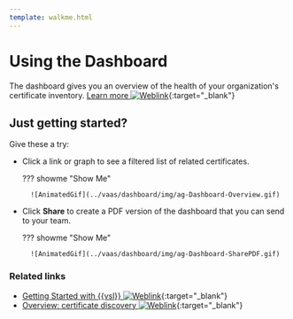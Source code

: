 ```yaml
---
template: walkme.html
---
```


# Using the Dashboard

The dashboard gives you an overview of the health of your organization's
certificate inventory. [Learn more ![Weblink](../img/ico-weblink.gif)](https://docs.venafi.cloud/vaas/dashboard/t-cloud-predict-dashboard/){:target="_blank"}

## Just getting started?

Give these a try:

- Click a link or graph to see a filtered list of related certificates.

    ??? showme "Show Me"

        ![AnimatedGif](../vaas/dashboard/img/ag-Dashboard-Overview.gif)

- Click **Share** to create a PDF version of the dashboard that you can send to your team.

    ??? showme "Show Me"

        ![AnimatedGif](../vaas/dashboard/img/ag-Dashboard-SharePDF.gif)

### Related links

<!-- #### ![Weblink](../img/Venafi_Documentation.png) Documentation -->

- [Getting Started with {{vsl}} ![Weblink](../img/ico-weblink.gif)](https://docs.venafi.cloud/vaas/discovery/gs-Cloud-Discovery/){:target="_blank"}
- [Overview: certificate discovery ![Weblink](../img/ico-weblink.gif)](https://docs.venafi.cloud/vaas/discovery/c-Cloud-discovery-service/){:target="_blank"}

<!-- ![Weblink](../img/Venafi_Icons_Code_04_Indigo_f.png) **Developer Hub**

    - [CA integrations you can bank on ![Weblink](../img/ico-weblink.gif)](https://vfi-poc.readme.io){:target="_blank"}
    - [Try out our top 3 APIs before implementation ![Weblink](../img/ico-weblink.gif)](https://vfi-poc.readme.io){:target="_blank"}

    ![Weblink](../img/Venafi_Icons_ContactUs_01_Indigo_f.png) **Community**

    - [Tracking potential outages on the Dashboard ![Weblink](../img/ico-weblink.gif](https://community.venafi.com){:target="_blank"}
    - [Customizing widgets on your Dashboard ![Weblink](../img/ico-weblink.gif](https://community.venafi.com){:target="_blank"}
    - [Shortcuts to more intelligent data ![Weblink](../img/ico-weblink.gif](https://community.venafi.com){:target="_blank"}

    ![Weblink](../img/Venafi_Icons_PersonDeskComputer_Indigo_f.png) **Support**

    - [How-To: Troubleshooting Dashboard widgets](https://support.venafi.com){:target="_blank"} -->

<!--
??? extrabox "Other resources"
    Looking for other resources?

            === "Venafi Warrior Community"

                Join the conversation! Contribute and learn from your peers.  

                [Sign up today!](https://community.venafi.com)

            === "Venafi Partners"
               
                  Become a Venafi Partner today. Join the fastest growing market of Machine Identity Management and benefit from incentives.
-->